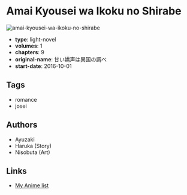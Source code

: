 # Amai Kyousei wa Ikoku no Shirabe

![amai-kyousei-wa-ikoku-no-shirabe](https://cdn.myanimelist.net/images/manga/1/194408.jpg)

-   **type**: light-novel
-   **volumes**: 1
-   **chapters**: 9
-   **original-name**: 甘い嬌声は異国の調べ
-   **start-date**: 2016-10-01

## Tags

-   romance
-   josei

## Authors

-   Ayuzaki
-   Haruka (Story)
-   Nisobuta (Art)

## Links

-   [My Anime list](https://myanimelist.net/manga/106181/Amai_Kyousei_wa_Ikoku_no_Shirabe)
